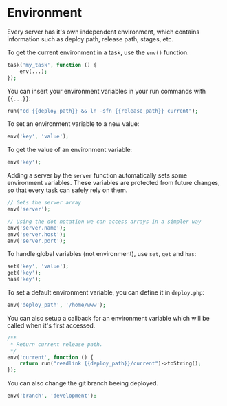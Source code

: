 # Environment

Every server has it's own independent environment, which contains information
such as deploy path, release path, stages, etc.

To get the current environment in a task, use the `env()` function.

``` php
task('my_task', function () {
    env(...);
});
```

You can insert your environment variables in your run commands with `{{...}}`:

``` php
run("cd {{deploy_path}} && ln -sfn {{release_path}} current");
```

To set an environment variable to a new value:

``` php
env('key', 'value');
```

To get the value of an environment variable:

``` php
env('key');
```

Adding a server by the `server` function automatically sets some environment
variables. These variables are protected from future changes, so that every
task can safely rely on them.

```php
// Gets the server array
env('server');

// Using the dot notation we can access arrays in a simpler way
env('server.name');
env('server.host');
env('server.port');
```

To handle global variables (not environment), use `set`, `get` and `has`:

``` php
set('key', 'value');
get('key');
has('key');
```

To set a default environment variable, you can define it in `deploy.php`:

``` php
env('deploy_path', '/home/www');
```

You can also setup a callback for an environment variable which will be called
when it's first accessed.

``` php
/**
 * Return current release path.
 */
env('current', function () {
    return run("readlink {{deploy_path}}/current")->toString();
});
```

You can also change the git branch beeing deployed.
``` php
env('branch', 'development');
```

